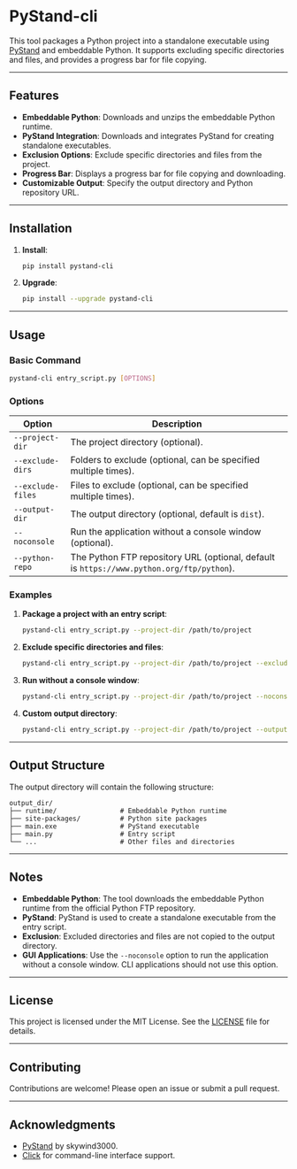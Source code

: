 # PyStand-cli

This tool packages a Python project into a standalone executable using [PyStand](https://github.com/skywind3000/PyStand) and embeddable Python. It supports excluding specific directories and files, and provides a progress bar for file copying.

---

## Features

- **Embeddable Python**: Downloads and unzips the embeddable Python runtime.
- **PyStand Integration**: Downloads and integrates PyStand for creating standalone executables.
- **Exclusion Options**: Exclude specific directories and files from the project.
- **Progress Bar**: Displays a progress bar for file copying and downloading.
- **Customizable Output**: Specify the output directory and Python repository URL.

---

## Installation

1. **Install**:
   ```bash
   pip install pystand-cli
   ```

2. **Upgrade**:
   ```bash
   pip install --upgrade pystand-cli
   ```

---

## Usage

### Basic Command

```bash
pystand-cli entry_script.py [OPTIONS]
```

### Options

| Option            | Description                                                                               |
| ----------------- | ----------------------------------------------------------------------------------------- |
| `--project-dir`   | The project directory (optional).                                                         |
| `--exclude-dirs`  | Folders to exclude (optional, can be specified multiple times).                           |
| `--exclude-files` | Files to exclude (optional, can be specified multiple times).                             |
| `--output-dir`    | The output directory (optional, default is `dist`).                                       |
| `--noconsole`     | Run the application without a console window (optional).                                  |
| `--python-repo`   | The Python FTP repository URL (optional, default is `https://www.python.org/ftp/python`). |

### Examples

1. **Package a project with an entry script**:

   ```bash
   pystand-cli entry_script.py --project-dir /path/to/project
   ```

2. **Exclude specific directories and files**:

   ```bash
   pystand-cli entry_script.py --project-dir /path/to/project --exclude-dirs node_modules --exclude-files .gitignore
   ```

3. **Run without a console window**:

   ```bash
   pystand-cli entry_script.py --project-dir /path/to/project --noconsole
   ```

4. **Custom output directory**:
   ```bash
   pystand-cli entry_script.py --project-dir /path/to/project --output-dir /path/to/output
   ```

---

## Output Structure

The output directory will contain the following structure:

```
output_dir/
├── runtime/                # Embeddable Python runtime
├── site-packages/          # Python site packages
├── main.exe                # PyStand executable
├── main.py                 # Entry script
└── ...                     # Other files and directories
```

---

## Notes

- **Embeddable Python**: The tool downloads the embeddable Python runtime from the official Python FTP repository.
- **PyStand**: PyStand is used to create a standalone executable from the entry script.
- **Exclusion**: Excluded directories and files are not copied to the output directory.
- **GUI Applications**: Use the `--noconsole` option to run the application without a console window. CLI applications should not use this option.

---

## License

This project is licensed under the MIT License. See the [LICENSE](LICENSE) file for details.

---

## Contributing

Contributions are welcome! Please open an issue or submit a pull request.

---

## Acknowledgments

- [PyStand](https://github.com/skywind3000/PyStand) by skywind3000.
- [Click](https://click.palletsprojects.com/) for command-line interface support.
